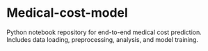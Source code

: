 # Medical-cost-model
Python notebook repository for end-to-end medical cost prediction. Includes data loading, preprocessing, analysis, and model training.
